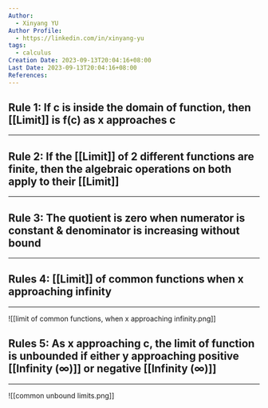 ```yaml
---
Author:
  - Xinyang YU
Author Profile:
  - https://linkedin.com/in/xinyang-yu
tags:
  - calculus
Creation Date: 2023-09-13T20:04:16+08:00
Last Date: 2023-09-13T20:04:16+08:00
References:
---
```


## Rule 1: If c is inside the domain of function, then [[Limit]] is f(c) as x approaches c
---

## Rule 2: If the [[Limit]] of 2 different functions are finite, then the algebraic operations on both apply to their [[Limit]]
---

## Rule 3: The quotient is zero when numerator is constant & denominator is increasing without bound
---

## Rules 4: [[Limit]] of common functions when x approaching infinity
---
![[limit of common functions, when x approaching infinity.png]]

## Rules 5: As x approaching c, the limit of function is unbounded if either y approaching positive [[Infinity (∞)]] or negative [[Infinity (∞)]]
---
![[common unbound limits.png]]